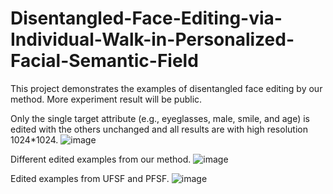 # Disentangled-Face-Editing-via-Individual-Walk-in-Personalized-Facial-Semantic-Field
This project demonstrates the examples of disentangled face editing by our method. More experiment result will be public.

Only the single target attribute (e.g., eyeglasses, male, smile, and age) is edited with the others unchanged and all results are with high resolution 1024*1024.
![image](https://github.com/lcd21/PFSF/blob/main/FigEditedExamplesOurmethod2.jpg)

Different edited examples from our method.
![image](https://github.com/lcd21/PFSF/blob/main/figMoreAttOurmethod.jpg)

Edited examples from UFSF and PFSF.
![image](https://github.com/lcd21/PFSF/blob/main/figCompared-UFSF-PFSF.jpg)


